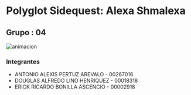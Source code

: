 # Polyglot Sidequest: Alexa Shmalexa
## Grupo : 04

![animacion](https://user-images.githubusercontent.com/54186619/124705215-87462c00-deb2-11eb-93b2-c5f3889eac42.gif)


### Integrantes
* ANTONIO ALEXIS PERTUZ AREVALO - 00267016
* DOUGLAS ALFREDO LINO HENRIQUEZ - 00018318
* ERICK RICARDO BONILLA ASCENCIO - 00002918
